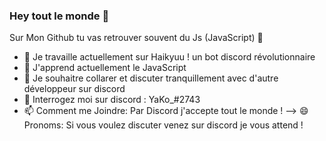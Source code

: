 ### Hey tout le monde  👋


 Sur Mon Github tu vas retrouver souvent du Js (JavaScript) 👋

- 🔭 Je travaille actuellement sur Haikyuu ! un bot discord révolutionnaire 
- 🌱 J'apprend actuellement le JavaScript 
- 👯 Je souhaitre collarer et discuter tranquillement avec d'autre développeur sur discord 
- 💬 Interrogez moi sur discord : YaKo_#2743
- 📫 Comment me Joindre: Par Discord j'accepte tout le monde !
--> 😄 Pronoms: Si vous voulez discuter venez sur discord je vous attend ! 
